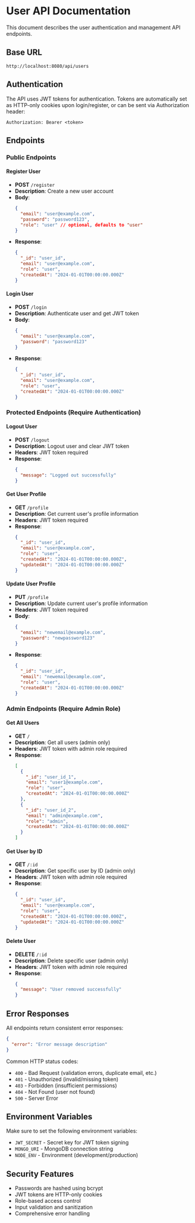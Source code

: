 # User API Documentation

This document describes the user authentication and management API endpoints.

## Base URL
```
http://localhost:8080/api/users
```

## Authentication
The API uses JWT tokens for authentication. Tokens are automatically set as HTTP-only cookies upon login/register, or can be sent via Authorization header:
```
Authorization: Bearer <token>
```

## Endpoints

### Public Endpoints

#### Register User
- **POST** `/register`
- **Description**: Create a new user account
- **Body**:
  ```json
  {
    "email": "user@example.com",
    "password": "password123",
    "role": "user" // optional, defaults to "user"
  }
  ```
- **Response**:
  ```json
  {
    "_id": "user_id",
    "email": "user@example.com",
    "role": "user",
    "createdAt": "2024-01-01T00:00:00.000Z"
  }
  ```

#### Login User
- **POST** `/login`
- **Description**: Authenticate user and get JWT token
- **Body**:
  ```json
  {
    "email": "user@example.com",
    "password": "password123"
  }
  ```
- **Response**:
  ```json
  {
    "_id": "user_id",
    "email": "user@example.com",
    "role": "user",
    "createdAt": "2024-01-01T00:00:00.000Z"
  }
  ```

### Protected Endpoints (Require Authentication)

#### Logout User
- **POST** `/logout`
- **Description**: Logout user and clear JWT token
- **Headers**: JWT token required
- **Response**:
  ```json
  {
    "message": "Logged out successfully"
  }
  ```

#### Get User Profile
- **GET** `/profile`
- **Description**: Get current user's profile information
- **Headers**: JWT token required
- **Response**:
  ```json
  {
    "_id": "user_id",
    "email": "user@example.com",
    "role": "user",
    "createdAt": "2024-01-01T00:00:00.000Z",
    "updatedAt": "2024-01-01T00:00:00.000Z"
  }
  ```

#### Update User Profile
- **PUT** `/profile`
- **Description**: Update current user's profile information
- **Headers**: JWT token required
- **Body**:
  ```json
  {
    "email": "newemail@example.com",
    "password": "newpassword123"
  }
  ```
- **Response**:
  ```json
  {
    "_id": "user_id",
    "email": "newemail@example.com",
    "role": "user",
    "createdAt": "2024-01-01T00:00:00.000Z"
  }
  ```

### Admin Endpoints (Require Admin Role)

#### Get All Users
- **GET** `/`
- **Description**: Get all users (admin only)
- **Headers**: JWT token with admin role required
- **Response**:
  ```json
  [
    {
      "_id": "user_id_1",
      "email": "user1@example.com",
      "role": "user",
      "createdAt": "2024-01-01T00:00:00.000Z"
    },
    {
      "_id": "user_id_2",
      "email": "admin@example.com",
      "role": "admin",
      "createdAt": "2024-01-01T00:00:00.000Z"
    }
  ]
  ```

#### Get User by ID
- **GET** `/:id`
- **Description**: Get specific user by ID (admin only)
- **Headers**: JWT token with admin role required
- **Response**:
  ```json
  {
    "_id": "user_id",
    "email": "user@example.com",
    "role": "user",
    "createdAt": "2024-01-01T00:00:00.000Z",
    "updatedAt": "2024-01-01T00:00:00.000Z"
  }
  ```

#### Delete User
- **DELETE** `/:id`
- **Description**: Delete specific user (admin only)
- **Headers**: JWT token with admin role required
- **Response**:
  ```json
  {
    "message": "User removed successfully"
  }
  ```

## Error Responses

All endpoints return consistent error responses:

```json
{
  "error": "Error message description"
}
```

Common HTTP status codes:
- `400` - Bad Request (validation errors, duplicate email, etc.)
- `401` - Unauthorized (invalid/missing token)
- `403` - Forbidden (insufficient permissions)
- `404` - Not Found (user not found)
- `500` - Server Error

## Environment Variables

Make sure to set the following environment variables:
- `JWT_SECRET` - Secret key for JWT token signing
- `MONGO_URI` - MongoDB connection string
- `NODE_ENV` - Environment (development/production)

## Security Features

- Passwords are hashed using bcrypt
- JWT tokens are HTTP-only cookies
- Role-based access control
- Input validation and sanitization
- Comprehensive error handling

